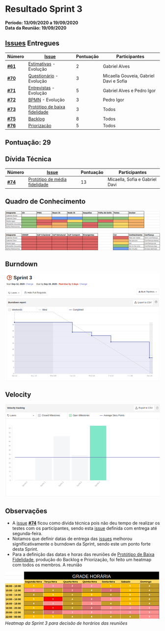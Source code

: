# Resultado Sprint 3 

**Período: 13/09/2020 a 19/09/2020**<br>
**Data da Reunião: 19/09/2020**

## [Issues](Modeling/objeto?id=Issue) Entregues

| Número | [Issue](Modeling/objeto?id=Issue) | Pontuação | Participantes |
|--------|-----------------------------------|-----------|---------------|
| [**#61**](https://github.com/UnBArqDsw/2020.1_G12_Stock/issues/61) | [Estimativas](Project/Evaluation.md) - Evolução | 2 | Gabriel Alves |
| [**#70**](https://github.com/UnBArqDsw/2020.1_G12_Stock/issues/70) | [Questionário](Elicitation/Questionario.md) - Evolução | 3 | Micaella Gouveia, Gabriel Davi e Sofia |
| [**#71**](https://github.com/UnBArqDsw/2020.1_G12_Stock/issues/71) | [Entrevistas](Elicitation/Entrevista.md) - Evolução | 5 | Gabriel Alves e Pedro Igor |
| [**#72**](https://github.com/UnBArqDsw/2020.1_G12_Stock/issues/72) | [BPMN](Project/ModelagemBPMN.md) - Evolução | 3 | Pedro Igor |
| [**#73**](https://github.com/UnBArqDsw/2020.1_G12_Stock/issues/73) | [Protótipo de baixa fidelidade](Product/PrototipoBaixa.md) | 3 | Todos |
| [**#75**](https://github.com/UnBArqDsw/2020.1_G12_Stock/issues/75) | [Backlog](Modeling/Backlog.md) | 8 | Todos |
| [**#76**](https://github.com/UnBArqDsw/2020.1_G12_Stock/issues/76) | [Priorização](Modeling/Priorizacao.md) | 5 | Todos |


## Pontuação: 29 

## Dívida Técnica
| Número | [Issue](Modeling/objeto?id=Issue) | Pontuação | Participantes |
|--------|-----------------------------------|-----------|---------------|
| [**#74**](https://github.com/UnBArqDsw/2020.1_G12_Stock/issues/74) | [Protótipo de média fidelidade](Product/PrototipoMedia.md) | 13 | Micaella, Sofia e Gabriel Davi |

## Quadro de Conhecimento
![quadro 3](../../assets/img/Sprints/metricas/quadroS3.png)

## Burndown
![burndown 3](../../assets/img/Sprints/metricas/burndownS3.png)

## Velocity
![velocity 3](../../assets/img/Sprints/metricas/velocityS3.png)

## Observações
* A [issue](Modeling/objeto?id=Issue) [**#74**](https://github.com/UnBArqDsw/2020.1_G12_Stock/issues/74) ficou como dívida técnica pois não deu tempo de realizar os testes com os participantes, sendo esta [issue](Modeling/objeto?id=Issue) definida com entrega até segunda-feira.
* Notamos que definir datas de entrega das [issues](Modeling/objeto?id=Issue) melhorou significativamente o burndown da Sprint, sendo este um ponto forte desta Sprint.
* Para a definição das datas e horas das reuniões de [Protótipo de Baixa Fidelidade](../../Product/PrototipoBaixa.md), produção do Backlog e Priorização, foi feito um heatmap com todos os membros. A reunião

![heatmap sprint 3](../../assets/img/Sprints/heatmapSprint3.png)
*Heatmap da Sprint 3 para decisão de horários das reuniões*


